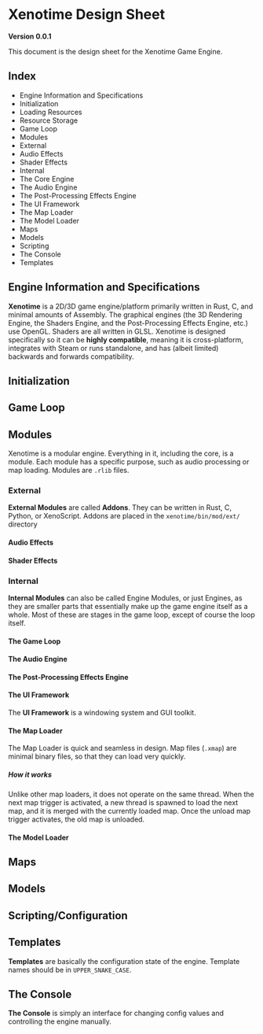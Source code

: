 # Xenotime Design Sheet

**Version 0.0.1**

This document is the design sheet for the Xenotime Game Engine.

## Index

- Engine Information and Specifications
- Initialization
- Loading Resources
- Resource Storage
- Game Loop
- Modules
 - External
  - Audio Effects
  - Shader Effects
 - Internal
  - The Core Engine
  - The Audio Engine
  - The Post-Processing Effects Engine
  - The UI Framework
  - The Map Loader
  - The Model Loader
- Maps
- Models
- Scripting
- The Console
- Templates

## Engine Information and Specifications

**Xenotime** is a 2D/3D game engine/platform primarily written in Rust, C, and minimal amounts of Assembly. The graphical engines (the 3D Rendering Engine, the Shaders Engine, and the Post-Processing Effects Engine, etc.) use OpenGL. Shaders are all written in GLSL.
Xenotime is designed specifically so it can be **highly compatible**, meaning it is cross-platform, integrates with Steam or runs standalone, and has (albeit limited) backwards and forwards compatibility.

## Initialization



## Game Loop



## Modules

Xenotime is a modular engine. Everything in it, including the core, is a module. Each module has a specific purpose, such as audio processing or map loading. Modules are `.rlib` files.

### External

**External Modules** are called **Addons**. They can be written in Rust, C, Python, or XenoScript. Addons are placed in the `xenotime/bin/mod/ext/` directory

#### Audio Effects



#### Shader Effects



### Internal

**Internal Modules** can also be called Engine Modules, or just Engines, as they are smaller parts that essentially make up the game engine itself as a whole. Most of these are stages in the game loop, except of course the loop itself.

#### The Game Loop



#### The Audio Engine



#### The Post-Processing Effects Engine



#### The UI Framework

The **UI Framework** is a windowing system and GUI toolkit.

#### The Map Loader

The Map Loader is quick and seamless in design. Map files (`.xmap`) are minimal binary files, so that they can load very quickly.

##### How it works

Unlike other map loaders, it does not operate on the same thread. When the next map trigger is activated, a new thread is spawned to load the next map, and it is merged with the currently loaded map. Once the unload map trigger activates, the old map is unloaded.

#### The Model Loader



## Maps



## Models



## Scripting/Configuration



## Templates

**Templates** are basically the configuration state of the engine. Template names should be in `UPPER_SNAKE_CASE`.

## The Console

**The Console** is simply an interface for changing config values and controlling the engine manually.
